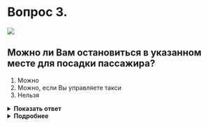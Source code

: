 # Вопрос 3.

![](https://s.drom.ru/i24227/pdd/tickets/2016/1542608215.jpg)

## Можно ли Вам остановиться в указанном месте для посадки пассажира?

1. Можно
2. Можно, если Вы управляете такси
3. Нельзя

<details>
<summary><b>Показать ответ</b></summary>
Правильный ответ: 1
</details>
<details>
<summary><b>Подробнее</b></summary>
Знак 3.28 «Стоянка запрещена» не запрещает производить остановку. В указанном месте Вам совершить остановку можно.
(«Дорожные знаки»)
</details>